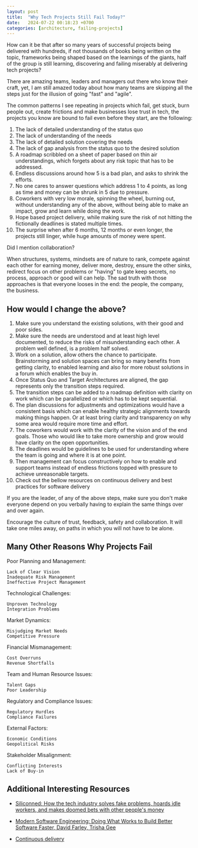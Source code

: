 ```yaml
---
layout: post
title:  "Why Tech Projects Still Fail Today?"
date:   2024-07-22 00:18:23 +0700
categories: [architecture, failing-projects]
---
```



How can it be that after so many years of successful projects being delivered with hundreds, if not thousands of books being written on the topic, frameworks being shaped based on the learnings of the giants, half of the group is still learning, discovering and failing miserably at delivering tech projects?

There are amazing teams, leaders and managers out there who know their craft, yet, I am still amazed today about how many teams are skipping all the steps just for the illusion of going "fast" and "agile".  

The common patterns I see repeating in projects which fail, get stuck, burn people out, create frictions and make businesses lose trust in tech, the projects you know are bound to fail even before they start, are the following:

1. The lack of detailed understanding of the status quo
2. The lack of understanding of the needs
3. The lack of detailed solution covering the needs
4. The lack of gap analysis from the status quo to the desired solution
5. A roadmap scribbled on a sheet of paper based on thin air understandings, which forgets about any risk topic that has to be addressed.
6. Endless discussions around how 5 is a bad plan, and asks to shrink the efforts.
7. No one cares to answer questions which address 1 to 4 points, as long as time and money can be shrunk in 5 due to pressure.
8. Coworkers with very low morale, spinning the wheel, burning out, without understanding any of the above, without being able to make an impact, grow and learn while doing the work.
9. Hope based project delivery, while making sure the risk of not hitting the fictionally deadlines is stated multiple times.
10. The surprise when after 6 months, 12 months or even longer, the projects still linger, while huge amounts of money were spent.

Did I mention collaboration? 

When structures, systems, mindsets are of nature to rank, compete against each other for earning money, deliver more, destroy, ensure the other sinks, redirect focus on other problems or "having" to gate keep secrets, no process, approach or good will can help. 
The sad truth with those approaches is that everyone looses in the end: the people, the company, the business.

## How would I change the above?

1. Make sure you understand the existing solutions, with their good and poor sides.
2. Make sure the needs are understood and at least high level documented, to reduce the risks of misunderstanding each other. A problem well defined, is a problem half solved.
3. Work on a solution, allow others the chance to participate. Brainstorming and solution spaces can bring so many benefits from getting clarity, to enabled learning and also for more robust solutions in a forum which enables the buy in.
4. Once Status Quo and Target Architectures are aligned, the gap represents only the transition steps required.
5. The transition steps can be added to a roadmap definition with clarity on work which can be parallelized or which has to be kept sequential.
6. The plan discussions for adjustments and optimizations would have a consistent basis which can enable healthy strategic alignments towards making things happen. Or at least bring clarity and transparency on why some area would require more time and effort.
7. The coworkers would work with the clarity of the vision and of the end goals. Those who would like to take more ownership and grow would have clarity on the open opportunities.
8. The deadlines would be guidelines to be used for understanding where the team is going and where it is at one point.
9. Then management can focus constructively on how to enable and support teams instead of endless frictions topped with pressure to achieve unreasonable targets.
10. Check out the bellow resources on continuous delivery and best practices for software delivery

If you are the leader, of any of the above steps, make sure you don't make everyone depend on you verbally having to explain the same things over and over again. 

Encourage the culture of trust, feedback, safety and collaboration. It will take one miles away, on paths in which you will not have to be alone.

## Many Other Reasons Why Projects Fail

Poor Planning and Management:

    Lack of Clear Vision 
    Inadequate Risk Management 
    Ineffective Project Management 

Technological Challenges:

    Unproven Technology
    Integration Problems 

Market Dynamics:

    Misjudging Market Needs 
    Competitive Pressure 

Financial Mismanagement:

    Cost Overruns 
    Revenue Shortfalls 

Team and Human Resource Issues:

    Talent Gaps 
    Poor Leadership 

Regulatory and Compliance Issues:

    Regulatory Hurdles 
    Compliance Failures 

External Factors:

    Economic Conditions 
    Geopolitical Risks 

Stakeholder Misalignment:

    Conflicting Interests 
    Lack of Buy-in 

## Additional Interesting Resources

- [Siliconned: How the tech industry solves fake problems, hoards idle workers, and makes doomed bets with other people's money](https://www.goodreads.com/book/show/215041537-siliconned?ac=1&from_search=true&qid=K6mEK9RW3J&rank=1)

- [Modern Software Engineering: Doing What Works to Build Better Software Faster, David Farley, Trisha Gee](https://www.goodreads.com/book/show/57345270-modern-software-engineering)

- [Continuous delivery](https://www.goodreads.com/book/show/8686650-continuous-delivery)



